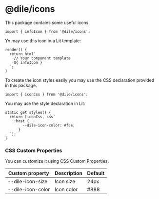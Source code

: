 # @dile/icons

This package contains some useful icons.

```
import { infoIcon } from '@dile/icons';
```

Yo may use this icon in a Lit template:

```
render() {
  return html`
    // Your component template
    ${ infoIcon }
  `;
}
```

To create the icon styles easily you may use the CSS declaration provided in this package.

```
import { iconCss } from '@dile/icons';
```

You may use the style declaration in Lit:

```
static get styles() {
  return [iconCss, css`
    :host {
        --dile-icon-color: #fce;
      }
  `];
}
```

### CSS Custom Properties

You can customize it using CSS Custom Properties.

Custom property | Description | Default
----------------|-------------|---------
--dile-icon-size | Icon size | 24px
--dile-icon-color | Icon color | #888